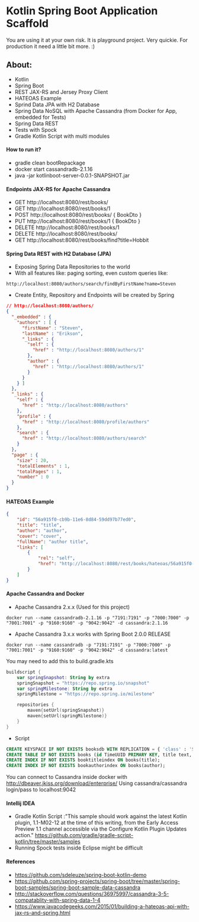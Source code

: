 # Kotlin Spring Boot Application Scaffold 
You are using it at your own risk. It is playground project. Very quickie. 
For production it need a little bit more. :)

## About:
- Kotlin
- Spring Boot
- REST JAX-RS and Jersey Proxy Client
- HATEOAS Example
- Sprind Data JPA with H2 Database
- Spring Data NoSQL with Apache Cassandra (from Docker for App, embedded for Tests)
- Spring Data REST
- Tests with Spock
- Gradle Kotlin Script with multi modules

#### How to run it?
- gradle clean bootRepackage
- docker start cassandradb-2.1.16
- java -jar kotlinboot-server-0.0.1-SNAPSHOT.jar 

#### Endpoints JAX-RS for Apache Cassandra
- GET http://localhost:8080/rest/books/
- GET http://localhost:8080/rest/books/1
- POST http://localhost:8080/rest/books/ { BookDto }
- PUT http://localhost:8080/rest/books/1 { BookDto }
- DELETE http://localhost:8080/rest/books/1
- DELETE http://localhost:8080/rest/books/
- GET http://localhost:8080/rest/books/find?title=Hobbit

#### Spring Data REST with H2 Database (JPA)

- Exposing Spring Data Repositories to the world
- With all features like: paging sorting, even custom queries like:
```
http://localhost:8080/authors/search/findByFirstName?name=Steven
```
- Create Entity, Repository and Endpoints will be created by Spring

```json
// http://localhost:8080/authors/
{
  "_embedded" : {
    "authors" : [ {
      "firstName" : "Steven",
      "lastName" : "Erikson",
      "_links" : {
        "self" : {
          "href" : "http://localhost:8080/authors/1"
        },
        "author" : {
          "href" : "http://localhost:8080/authors/1"
        }
      }
    } ]
  },
  "_links" : {
    "self" : {
      "href" : "http://localhost:8080/authors"
    },
    "profile" : {
      "href" : "http://localhost:8080/profile/authors"
    },
    "search" : {
      "href" : "http://localhost:8080/authors/search"
    }
  },
  "page" : {
    "size" : 20,
    "totalElements" : 1,
    "totalPages" : 1,
    "number" : 0
  }
}
```
#### HATEOAS Example
```json
{
	"id": "56a915f0-cb9b-11e6-8d84-59dd97b77ed0",
	"title": "title",
	"author": "author",
	"cover": "cover",
	"fullName": "author title",
	"links": [
		{
			"rel": "self",
			"href": "http://localhost:8080/rest/books/hateoas/56a915f0-cb9b-11e6-8d84-59dd97b77ed0"
		}
	]
}
```

#### Apache Cassandra and Docker

- Apache Cassandra 2.x.x (Used for this project)
```
docker run --name cassandradb-2.1.16 -p "7191:7191" -p "7000:7000" -p "7001:7001" -p "9160:9160" -p "9042:9042" -d cassandra:2.1.16
```
- Apache Cassandra 3.x.x works with Spring Boot 2.0.0 RELEASE
```
docker run --name cassandradb -p "7191:7191" -p "7000:7000" -p "7001:7001" -p "9160:9160" -p "9042:9042" -d cassandra:latest
```
You may need to add this to build.gradle.kts
```kotlin
buildscript {
	var springSnapshot: String by extra
	springSnapshot = "https://repo.spring.io/snapshot"
	var springMilestone: String by extra
	springMilestone = "https://repo.spring.io/milestone"

	repositories {
		maven{setUrl(springSnapshot)}
		maven{setUrl(springMilestone)}
	}
}
```
- Script
```sql
CREATE KEYSPACE IF NOT EXISTS booksdb WITH REPLICATION = { 'class' : 'SimpleStrategy', 'replication_factor' : 1 };
CREATE TABLE IF NOT EXISTS books (id TimeUUID PRIMARY KEY, title text, author text, cover text);
CREATE INDEX IF NOT EXISTS booktitleindex ON books(title);
CREATE INDEX IF NOT EXISTS bookauthorindex ON books(author);
```
You can connect to Cassandra inside docker with http://dbeaver.jkiss.org/download/enterprise/ 
Using cassandra/cassandra login/pass to localhost:9042

#### Intellij IDEA
- Gradle Kotlin Script :"This sample should work against the latest Kotlin plugin, 
1.1-M02-12 at the time of this writing, from the Early Access Preview 1.1 channel accessible 
via the Configure Kotlin Plugin Updates action." https://github.com/gradle/gradle-script-kotlin/tree/master/samples
- Running Spock tests inside Eclipse might be difficult

#### References 
- https://github.com/sdeleuze/spring-boot-kotlin-demo
- https://github.com/spring-projects/spring-boot/tree/master/spring-boot-samples/spring-boot-sample-data-cassandra
- http://stackoverflow.com/questions/36975997/cassandra-3-5-compatablity-with-spring-data-1-4
- https://www.javacodegeeks.com/2015/01/building-a-hateoas-api-with-jax-rs-and-spring.html